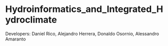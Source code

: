 # Hydroinformatics_and_Integrated_Hydroclimate
Developers: Daniel Rico, Alejandro Herrera, Donaldo Osornio, Alessandro Amaranto
